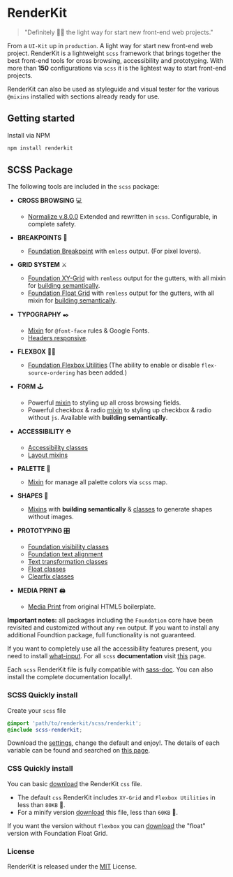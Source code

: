 # RenderKit

> "Definitely 👌🏽 the light way for start new front-end web projects."

From a `UI-Kit` up in `production`. A light way for start new front-end web project.
RenderKit is a lightweight `scss` framework that brings together the best front-end tools for cross browsing, accessibility and prototyping. With more than **150** configurations via `scss` it is the lightest way to start front-end projects.

RenderKit can also be used as styleguide and visual tester for the various `@mixins` installed with sections already ready for use.

## Getting started

Install via NPM

```bash
npm install renderkit
```

## SCSS Package

The following tools are included in the `scss` package:

-   **CROSS BROWSING** 💻
    -   [Normalize v.8.0.0](https://github.com/necolas/normalize.css) Extended and rewritten in `scss`. Configurable, in complete safety.

-   **BREAKPOINTS** 🔗
    -   [Foundation Breakpoint](https://foundation.zurb.com/sites/docs/media-queries.html#changing-the-breakpoints) with `emless` output. (For pixel lovers).

-   **GRID SYSTEM** ⚔️
    -   [Foundation XY-Grid](https://foundation.zurb.com/sites/docs/xy-grid.html) with `remless` output for the gutters, with all mixin for [building semantically](https://foundation.zurb.com/sites/docs/xy-grid.html#building-semantically).
    -   [Foundation Float Grid](https://foundation.zurb.com/sites/docs/grid.html) with `remless` output for the gutters, with all mixin for [building semantically](https://foundation.zurb.com/sites/docs/grid.html#building-semantically).

-   **TYPOGRAPHY** ✒️
    -   [Mixin](https://matteobertoldo.github.io/renderkit/sass/index.html#_global%20renderkit-mixin-global-fonts) for `@font-face` rules & Google Fonts.
    -   [Headers responsive](https://matteobertoldo.github.io/renderkit/sass/index.html#typography-mixin-headers-style-bp).

-   **FLEXBOX** 🏋🏽‍
    -   [Foundation Flexbox Utilities](https://foundation.zurb.com/sites/docs/flexbox-utilities.html) (The ability to enable or disable `flex-source-ordering` has been added.)

-   **FORM** 🕹
    -   Powerful [mixin](https://matteobertoldo.github.io/renderkit/sass/index.html#mixin-form-style) to styling up all cross browsing fields.
    -   Powerful checkbox & radio [mixin](https://matteobertoldo.github.io/renderkit/sass/index.html#mixin-checkbox-radio-classes) to styling up checkbox & radio without `js`. Available with **building semantically**.

-   **ACCESSIBILITY** ⛑
    -   [Accessibility classes](https://matteobertoldo.github.io/renderkit/sass/index.html#mixin-accessibility-classes)
    -   [Layout mixins](https://matteobertoldo.github.io/renderkit/sass/index.html#layout-mixin)

-   **PALETTE** 🎨
    -   [Mixin](https://matteobertoldo.github.io/renderkit/sass/index.html#mixin-colors-palette) for manage all palette colors via `scss` map.

-   **SHAPES** 📐
    -   [Mixins](https://matteobertoldo.github.io/renderkit/sass/index.html#shapes-mixin) with **building semantically** & [classes](https://matteobertoldo.github.io/renderkit/sass/index.html#mixin-shape-classes) to generate shapes without images.

-   **PROTOTYPING** 🎛
    -   [Foundation visibility classes](https://foundation.zurb.com/sites/docs/visibility.html)
    -   [Foundation text alignment](https://foundation.zurb.com/sites/docs/typography-helpers.html#text-alignment)
    -   [Text transformation classes](https://matteobertoldo.github.io/renderkit/sass/index.html#typography-mixin-text-transform-classes)
    -   [Float classes](https://matteobertoldo.github.io/renderkit/sass/index.html#_global%20renderkit-mixin-float-classes)
    -   [Clearfix classes](https://matteobertoldo.github.io/renderkit/sass/index.html#_global%20renderkit-mixin-clearfix-classes)

-   **MEDIA PRINT** 🖨
    -   [Media Print](https://github.com/h5bp/html5-boilerplate/blob/master/src/css/main.css) from original HTML5 boilerplate.

**Important notes:**
all packages including the `Foundation` core have been revisited and customized without any `rem` output. If you want to install any additional Foundtion package, full functionality is not guaranteed.

If you want to completely use all the accessibility features present, you need to install [what-input](https://github.com/ten1seven/what-input).
For all `scss` **documentation** visit [this](https://matteobertoldo.github.io/renderkit/sass/index.html) page.

Each `scss` RenderKit file is fully compatible with [sass-doc](http://sassdoc.com). You can also install the complete documentation locally!.

### SCSS Quickly install
Create your `scss` file

```scss
@import 'path/to/renderkit/scss/renderkit';
@include scss-renderkit;
```
Download the [settings](https://raw.github.com/matteobertoldo/renderkit/scss/config/_config.scss), change the default and enjoy!. The details of each variable can be found and searched on [this page](https://matteobertoldo.github.io/renderkit/sass/index.html).

### CSS Quickly install

You can basic [download](https://raw.github.com/matteobertoldo/renderkit/dist/css/renderkit.css) the RenderKit `css` file.
-   The default `css` RenderKit includes `XY-Grid` and `Flexbox Utilities` in less than `80KB` 🎉.
-   For a minify version [download](https://raw.github.com/matteobertoldo/renderkit/dist/css/renderkit.css) this file, less than `60KB` 🎉.

If you want the version without `flexbox` you can [download](https://raw.github.com/matteobertoldo/renderkit/dist/css/renderkit-float.css) the "float" version with Foundation Float Grid.

### License

RenderKit is released under the [MIT](https://opensource.org/licenses/MIT) License.
